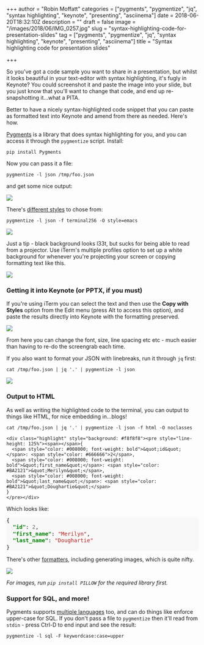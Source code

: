 +++
author = "Robin Moffatt"
categories = ["pygments", "pygmentize", "jq", "syntax highlighting", "keynote", "presenting", "asciinema"]
date = 2018-06-20T18:32:10Z
description = ""
draft = false
image = "/images/2018/06/IMG_0257.jpg"
slug = "syntax-highlighting-code-for-presentation-slides"
tag = ["pygments", "pygmentize", "jq", "syntax highlighting", "keynote", "presenting", "asciinema"]
title = "Syntax highlighting code for presentation slides"

+++

So you've got a code sample you want to share in a presentation, but whilst it looks beautiful in your text-editor with syntax highlighting, it's fugly in Keynote? You could screenshot it and paste the image into your slide, but you just know that you'll want to change that code, and end up re-snapshotting it…what a PITA. 

Better to have a nicely syntax-highlighted code snippet that you can paste as formatted text into Keynote and amend from there as needed. Here's how. 

[Pygments](http://pygments.org/) is a library that does syntax highlighting for you, and you can access it through the `pygmentize` script. Install: 

    pip install Pygments

Now you can pass it a file: 

    pygmentize -l json /tmp/foo.json

and get some nice output: 

![](/images/2018/06/2018-06-20_17-25-43.png)

There's [different styles](https://help.farbox.com/pygments.html) to chose from: 

    pygmentize -l json -f terminal256 -O style=emacs

![](/images/2018/06/2018-06-20_17-26-37.png)

Just a tip - black background looks l33t, but sucks for being able to read from a projector. Use iTerm's multiple profiles option to set up a white background for whenever you're projecting your screen or copying formatting text like this. 

![](/images/2018/06/2018-06-20_17-28-31.png)

### Getting it into Keynote (or PPTX, if you must)

If you're using iTerm you can select the text and then use the **Copy with Styles** option from the Edit menu (press Alt to access this option), and paste the results directly into Keynote with the formatting preserved. 

![](/images/2018/06/2018-06-20_17-29-25.png)

From here you can change the font, size, line spacing etc etc - much easier than having to re-do the screengrab each time. 

If you also want to format your JSON with linebreaks, run it through `jq` first: 

    cat /tmp/foo.json | jq '.' | pygmentize -l json

![](/images/2018/06/2018-06-20_20-09-22.png)

### Output to HTML 

As well as writing the highlighted code to the terminal, you can output to things like HTML, for nice embedding in…blogs!

    cat /tmp/foo.json | jq '.' | pygmentize -l json -f html -O noclasses

```
<div class="highlight" style="background: #f8f8f8"><pre style="line-height: 125%"><span></span>{
  <span style="color: #008000; font-weight: bold">&quot;id&quot;</span>: <span style="color: #666666">2</span>,
  <span style="color: #008000; font-weight: bold">&quot;first_name&quot;</span>: <span style="color: #BA2121">&quot;Merilyn&quot;</span>,
  <span style="color: #008000; font-weight: bold">&quot;last_name&quot;</span>: <span style="color: #BA2121">&quot;Doughartie&quot;</span>
}
</pre></div>
```

Which looks like: 

<div class="highlight" style="background: #f8f8f8"><pre style="line-height: 125%"><span></span>{
  <span style="color: #008000; font-weight: bold">&quot;id&quot;</span>: <span style="color: #666666">2</span>,
  <span style="color: #008000; font-weight: bold">&quot;first_name&quot;</span>: <span style="color: #BA2121">&quot;Merilyn&quot;</span>,
  <span style="color: #008000; font-weight: bold">&quot;last_name&quot;</span>: <span style="color: #BA2121">&quot;Doughartie&quot;</span>
}
</pre></div>

There's other [formatters](http://pygments.org/docs/formatters/), including generating images, which is quite nifty.  

![](/images/2018/06/json.png)

_For images, run `pip install PILLOW` for the required library first._

### Support for SQL, and more!

Pygments supports [multiple languages](http://pygments.org/languages/) too, and can do things like enforce upper-case for SQL. If you don't pass a file to `pygmentize` then it'll read from `stdin` - press Ctrl-D to end input and see the result: 

    pygmentize -l sql -F keywordcase:case=upper

<script src="https://asciinema.org/a/xH1Wy06DDMtKw0wUbhUsgFSAJ.js" id="asciicast-xH1Wy06DDMtKw0wUbhUsgFSAJ" async></script>

